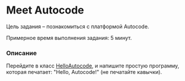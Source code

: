 # Meet Autocode

Цель задания – познакомиться с платформой Autocode.

Примерное время выполнения задания: 5 минут.

### Описание
Перейдите в класс [HelloAutocode](src/main/java/com/epam/training/student_Samvel_Danielyan/meetautocode/HelloAutocode.java), и напишите простую программу, которая печатает: "Hello, Autocode!" (не печатайте кавычки).
